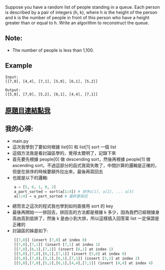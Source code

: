 Suppose you have a random list of people standing in a queue. Each person is described by a pair of integers (h, k), where h is the height of the person and k is the number of people in front of this person who have a height greater than or equal to h. Write an algorithm to reconstruct the queue.

## Note:
* The number of people is less than 1,100.

 
## Example

	Input:
	[[7,0], [4,4], [7,1], [5,0], [6,1], [5,2]]

	Output:
	[[5,0], [7,0], [5,2], [6,1], [4,4], [7,1]]

## [原題目連結點我](https://leetcode.com/problems/queue-reconstruction-by-height/)

## 我的心得:
* main.py
* 這次我學到了要如何根據 list[0] 和 list[1] sort 一個 list
* 這個方法我是看討論區學的，覺得太聰明了，記錄下來
* 首先要先根據 people[0] 做 descending sort，然後再根據 people[1] 做 ascending sort，不過這部分的函式我寫失敗了，中間計算的邏輯是正確的，但是在排序的時候要額外拉出來，最後再寫回去
* 也就是以下的邏輯:

```python
	a = [5, 6, 1, 0, 2]
	a_part_sorted = sort(a[1:4]) # 排序a[1], a[2], ... a[3]
	a[1:4] = a_part_sorted # 最終要寫回
```

* 總而言之這次的程式我也學到如何直接用 sort 的 key 
* 最後再開始一一排回去，排回去的方法都是根據 k 多少，因為我們已經根據身高由高到低排了，然後 k 是由小到大排，所以這樣插入回答案 list 一定保證是正確的
* 討論區的姊是如下:

```python
	[[7,0]] (insert [7,0] at index 0)
	[[7,0],[7,1]] (insert [7,1] at index 1)
	[[7,0],[6,1],[7,1]] (insert [6,1] at index 1)
	[[5,0],[7,0],[6,1],[7,1]] (insert [5,0] at index 0)
	[[5,0],[7,0],[5,2],[6,1],[7,1]] (insert [5,2] at index 2)
	[[5,0],[7,0],[5,2],[6,1],[4,4],[7,1]] (insert [4,4] at index 4)
```